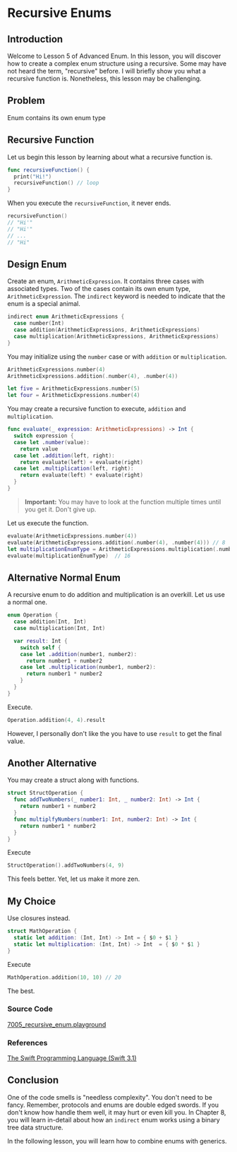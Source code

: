 # Recursive Enums

## Introduction
Welcome to Lesson 5 of Advanced Enum. In this lesson, you will discover how to create a complex enum structure using a recursive. Some may have not heard the term, "recursive" before. I will briefly show you what a recursive function is. Nonetheless, this lesson may be challenging.

## Problem
Enum contains its own enum type

## Recursive Function
Let us begin this lesson by learning about what a recursive function is.

```swift
func recursiveFunction() {
  print("Hi!")
  recursiveFunction() // loop
}
```

When you execute the `recursiveFunction`, it never ends.

```swift
recursiveFunction()
// "Hi'"
// "Hi'"
// ...
// "Hi"
```

## Design Enum
Create an enum, `ArithmeticExpression`. It contains three cases with associated types. Two of the cases contain its own enum type, `ArithmeticExpression`.  The `indirect` keyword is needed to indicate that the enum is a special animal.


```swift
indirect enum ArithmeticExpressions {
  case number(Int)
  case addition(ArithmeticExpressions, ArithmeticExpressions)
  case multiplication(ArithmeticExpressions, ArithmeticExpressions)
}
```

You may initialize using the `number` case or with `addition` or `multiplication`.

```swift
ArithmeticExpressions.number(4)
ArithmeticExpressions.addition(.number(4), .number(4))

let five = ArithmeticExpressions.number(5)
let four = ArithmeticExpressions.number(4)
```

You may create a recursive function to execute, `addition` and `multiplication`.


```swift
func evaluate(_ expression: ArithmeticExpressions) -> Int {
  switch expression {
  case let .number(value):
    return value
  case let .addition(left, right):
    return evaluate(left) + evaluate(right)
  case let .multiplication(left, right):
    return evaluate(left) * evaluate(right)
  }
}
```

> **Important:** You may have to look at the function multiple times until you get it. Don't give up.

Let us execute the function.

```swift
evaluate(ArithmeticExpressions.number(4))
evaluate(ArithmeticExpressions.addition(.number(4), .number(4))) // 8
let multiplicationEnumType = ArithmeticExpressions.multiplication(.number(4), .number(4))
evaluate(multiplicationEnumType)  // 16
```

## Alternative Normal Enum
A recursive enum to do addition and multiplication is an overkill. Let us use a normal one.

```swift
enum Operation {
  case addition(Int, Int)
  case multiplication(Int, Int)

  var result: Int {
    switch self {
    case let .addition(number1, number2):
      return number1 + number2
    case let .multiplication(number1, number2):
      return number1 * number2
    }
  }
}
```

Execute.

```swift
Operation.addition(4, 4).result
```

However, I personally don't like the you have to use `result` to get the final value.

## Another Alternative
You may create a struct along with functions.

```swift
struct StructOperation {
  func addTwoNumbers(_ number1: Int, _ number2: Int) -> Int {
    return number1 + number2
  }
  func multiplfyNumbers(number1: Int, number2: Int) -> Int {
    return number1 * number2
  }
}
```

Execute
```swift
StructOperation().addTwoNumbers(4, 9)
```

This feels better. Yet, let us make it more zen.

## My Choice
Use closures instead.

```swift
struct MathOperation {
  static let addition: (Int, Int) -> Int = { $0 + $1 }
  static let multiplication: (Int, Int) -> Int  = { $0 * $1 }
}
```

Execute

```swift
MathOperation.addition(10, 10) // 20
```

The best.

### Source Code
[7005_recursive_enum.playground](https://www.dropbox.com/sh/1jax0kxocjui44s/AAC-nenilj-c5K0q7S2pzC0ga?dl=0)

### References
[The Swift Programming Language (Swift 3.1)](https://developer.apple.com/library/content/documentation/Swift/Conceptual/Swift_Programming_Language/Enumerations.html#/)

## Conclusion
One of the code smells is "needless complexity". You don't need to be fancy. Remember, protocols and enums are double edged swords. If you don't know how handle them well, it may hurt or even kill you. In Chapter 8, you will learn in-detail about how an `indirect` enum works using a binary tree data structure.

In the following lesson, you will learn how to combine enums with generics. 
